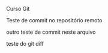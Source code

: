 Curso Git

Teste de commit no repositório remoto

outro teste de commit neste arquivo

teste do git diff
